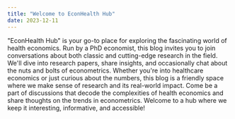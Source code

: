 ```yaml
---
title: "Welcome to EconHealth Hub"
date: 2023-12-11
---
```

"EconHealth Hub" is your go-to place for exploring the fascinating world of health economics. Run by a PhD economist, this blog invites you to join conversations about both classic and cutting-edge research in the field. We'll dive into research papers, share insights, and occasionally chat about the nuts and bolts of econometrics. Whether you're into healthcare economics or just curious about the numbers, this blog is a friendly space where we make sense of research and its real-world impact. Come be a part of discussions that decode the complexities of health economics and share thoughts on the trends in econometrics. Welcome to a hub where we keep it interesting, informative, and accessible!
